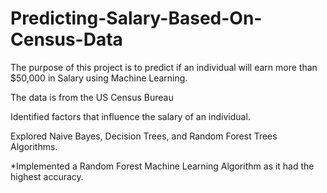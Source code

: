 # Predicting-Salary-Based-On-Census-Data

The purpose of this project is to predict if an individual will earn more than $50,000 in Salary using Machine Learning.

The data is from the US Census Bureau


Identified factors that influence the salary of an individual.

Explored Naive Bayes, Decision Trees, and Random Forest Trees Algorithms. 

*Implemented a Random Forest Machine Learning Algorithm as it had the highest accuracy.
